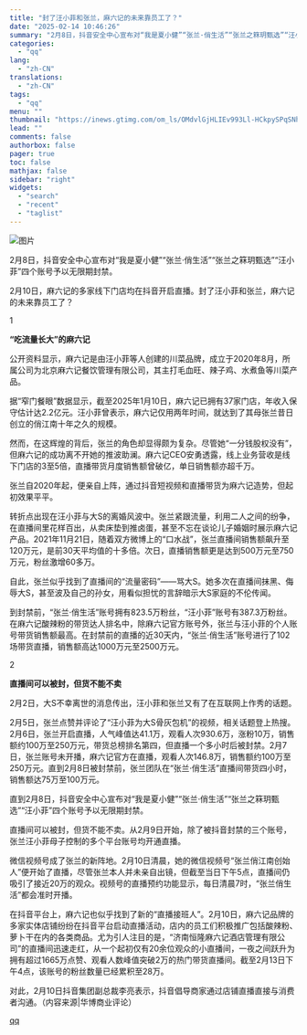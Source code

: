 ```yaml
---
title: "封了汪小菲和张兰，麻六记的未来靠员工了？"
date: "2025-02-14 10:46:26"
summary: "2月8日，抖音安全中心宣布对“我是夏小健”“张兰·俏生活”“张兰之箖玥甄选”“汪小菲”四个账号予以无..."
categories:
  - "qq"
lang:
  - "zh-CN"
translations:
  - "zh-CN"
tags:
  - "qq"
menu: ""
thumbnail: "https://inews.gtimg.com/om_ls/OMdvlGjHLIEv993Ll-HCkpySPqSNhEUKKtQMcrNl7XRiwAA_640360/0"
lead: ""
comments: false
authorbox: false
pager: true
toc: false
mathjax: false
sidebar: "right"
widgets:
  - "search"
  - "recent"
  - "taglist"
---
```


![图片](https://inews.gtimg.com/news_bt/Oq57cdpgVc5luFxPEdIYZI1NVN81h3bC6omMksvJptbVkAA/641)

2月8日，抖音安全中心宣布对“我是夏小健”“张兰·俏生活”“张兰之箖玥甄选”“汪小菲”四个账号予以无限期封禁。

2月10日，麻六记的多家线下门店均在抖音开启直播。封了汪小菲和张兰，麻六记的未来靠员工了？

1

**“吃流量长大”的麻六记**

公开资料显示，麻六记是由汪小菲等人创建的川菜品牌，成立于2020年8月，所属公司为北京麻六记餐饮管理有限公司，其主打毛血旺、辣子鸡、水煮鱼等川菜产品。

据“窄门餐眼”数据显示，截至2025年1月10日，麻六记已拥有37家门店，年收入保守估计达2.2亿元。汪小菲曾表示，麻六记仅用两年时间，就达到了其母张兰昔日创立的俏江南十年之久的规模。

然而，在这辉煌的背后，张兰的角色却显得颇为复杂。尽管她“一分钱股权没有”，但麻六记的成功离不开她的推波助澜。麻六记CEO安勇透露，线上业务营收是线下门店的3至5倍，直播带货月度销售额曾破亿，单日销售额亦超千万。

张兰自2020年起，便亲自上阵，通过抖音短视频和直播带货为麻六记造势，但起初效果平平。

转折点出现在汪小菲与大S的离婚风波中。张兰紧跟流量，利用二人之间的纷争，在直播间里花样百出，从卖床垫到推卤蛋，甚至不忘在谈论儿子婚姻时展示麻六记产品。2021年11月21日，随着双方微博上的“口水战”，张兰直播间销售额飙升至120万元，是前30天平均值的十多倍。次日，直播销售额更是达到500万元至750万元，粉丝激增60多万。

自此，张兰似乎找到了直播间的“流量密码”——骂大S。她多次在直播间抹黑、侮辱大S，甚至波及自己的孙女，用看似担忧的言辞暗示大S家庭的不伦传闻。

到封禁前，“张兰·俏生活”账号拥有823.5万粉丝，“汪小菲”账号有387.3万粉丝。在麻六记酸辣粉的带货达人排名中，除麻六记官方账号外，张兰与汪小菲的个人账号带货销售额最高。在封禁前的直播的近30天内，“张兰·俏生活”账号进行了102场带货直播，销售额高达1000万元至2500万元。

2

**直播间可以被封，但货不能不卖**

2月2日，大S不幸离世的消息传出，汪小菲和张兰又有了在互联网上作秀的话题。

2月5日，张兰点赞并评论了“汪小菲为大S骨灰包机”的视频，相关话题登上热搜。2月6日，张兰开启直播，人气峰值达41.1万，观看人次930.6万，涨粉10万，销售额约100万至250万元，带货总榜排名第四，但直播一个多小时后被封禁。2月7日，张兰账号未开播，麻六记官方在直播，观看人次146.8万，销售额约100万至250万元。直到2月8日被封禁前，张兰团队在“张兰·俏生活”直播间带货四小时，销售额达75万至100万元。

直到2月8日，抖音安全中心宣布对“我是夏小健”“张兰·俏生活”“张兰之箖玥甄选”“汪小菲”四个账号予以无限期封禁。

直播间可以被封，但货不能不卖。从2月9日开始，除了被抖音封禁的三个账号，张兰汪小菲母子控制的多个平台账号均开通直播。

微信视频号成了张兰的新阵地。2月10日清晨，她的微信视频号“张兰俏江南创始人”便开始了直播，尽管张兰本人并未亲自出镜，但截至当日下午5点，直播间仍吸引了接近20万的观众。视频号的直播预约功能显示，每日清晨7时，“张兰俏生活”都会准时开播。

在抖音平台上，麻六记也似乎找到了新的“直播接班人”。2月10日，麻六记品牌的多家实体店铺纷纷在抖音平台启动直播活动，店内的员工们积极推广包括酸辣粉、萝卜干在内的各类商品。尤为引人注目的是，“济南恒隆麻六记酒店管理有限公司”的直播间迅速走红，从一个起初仅有20余位观众的小直播间，一夜之间跃升为拥有超过1665万点赞、观看人数峰值突破2万的热门带货直播间。截至2月13日下午4点，该账号的粉丝数量已经累积至28万。

对此，2月10日抖音集团副总裁李亮表示，抖音倡导商家通过店铺直播直接与消费者沟通。（内容来源|华博商业评论）

[qq](https://new.qq.com/rain/a/20250214A02VP200)
